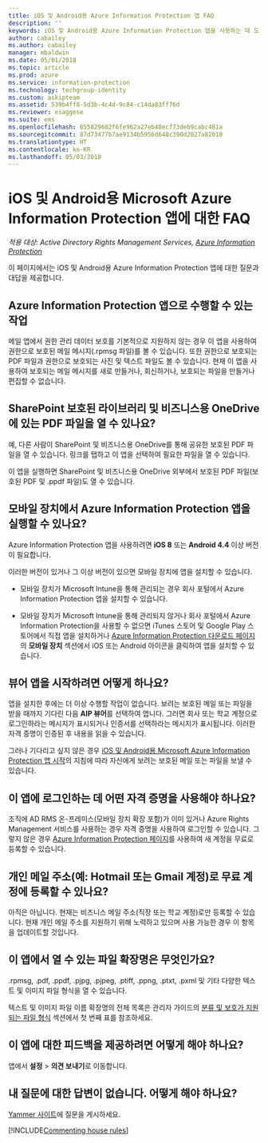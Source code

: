 ```yaml
---
title: iOS 및 Android용 Azure Information Protection 앱 FAQ
description: ''
keywords: iOS 및 Android용 Azure Information Protection 앱을 사용하는 데 도움이 되는 몇 가지 질문과 대답
author: cabailey
ms.author: cabailey
manager: mbaldwin
ms.date: 05/01/2018
ms.topic: article
ms.prod: azure
ms.service: information-protection
ms.technology: techgroup-identity
ms.custom: askipteam
ms.assetid: 539b4ff8-5d3b-4c4d-9c84-c14da83ff76d
ms.reviewer: esaggese
ms.suite: ems
ms.openlocfilehash: 655829682f6fe962a27eb48ecf73deb9cabc481a
ms.sourcegitcommit: 87d73477b7ae9134b5956d648c390d2027a82010
ms.translationtype: HT
ms.contentlocale: ko-KR
ms.lasthandoff: 05/03/2018
---
```

# <a name="faqs-for-microsoft-azure-information-protection-app-for-ios-and-android"></a>iOS 및 Android용 Microsoft Azure Information Protection 앱에 대한 FAQ

*적용 대상: Active Directory Rights Management Services, [Azure Information Protection](https://azure.microsoft.com/pricing/details/information-protection)*

이 페이지에서는 iOS 및 Android용 Azure Information Protection 앱에 대한 질문과 대답을 제공합니다.

## <a name="what-can-i-do-with-the-azure-information-protection-app"></a>Azure Information Protection 앱으로 수행할 수 있는 작업

메일 앱에서 권한 관리 데이터 보호를 기본적으로 지원하지 않는 경우 이 앱을 사용하여 권한으로 보호된 메일 메시지(.rpmsg 파일)를 볼 수 있습니다. 또한 권한으로 보호되는 PDF 파일과 권한으로 보호되는 사진 및 텍스트 파일도 볼 수 있습니다. 현재 이 앱을 사용하여 보호되는 메일 메시지를 새로 만들거나, 회신하거나, 보호되는 파일을 만들거나 편집할 수 없습니다.

## <a name="can-i-open-pdf-files-that-are-in-sharepoint-protected-libraries-and-onedrive-for-business"></a>SharePoint 보호된 라이브러리 및 비즈니스용 OneDrive에 있는 PDF 파일을 열 수 있나요?

예, 다른 사람이 SharePoint 및 비즈니스용 OneDrive를 통해 공유한 보호된 PDF 파일을 열 수 있습니다. 링크를 탭하고 이 앱을 선택하여 필요한 파일을 열 수 있습니다. 

이 앱을 실행하면 SharePoint 및 비즈니스용 OneDrive 외부에서 보호된 PDF 파일(보호된 PDF 및 .ppdf 파일)도 열 수 있습니다.

## <a name="can-my-mobile-device-run-the-azure-information-protection-app"></a>모바일 장치에서 Azure Information Protection 앱을 실행할 수 있나요?

Azure Information Protection 앱을 사용하려면 **iOS 8** 또는 **Android 4.4** 이상 버전이 필요합니다.

이러한 버전이 있거나 그 이상 버전이 있으면 모바일 장치에 앱을 설치할 수 있습니다.

- 모바일 장치가 Microsoft Intune을 통해 관리되는 경우 회사 포털에서 Azure Information Protection 앱을 설치할 수 있습니다.

- 모바일 장치가 Microsoft Intune을 통해 관리되지 않거나 회사 포털에서 Azure Information Protection을 사용할 수 없으면 iTunes 스토어 및 Google Play 스토어에서 직접 앱을 설치하거나 [Azure Information Protection 다운로드 페이지](https://portal.azurerms.com/#/download)의 **모바일 장치** 섹션에서 iOS 또는 Android 아이콘을 클릭하여 앱을 설치할 수 있습니다. 

## <a name="how-do-i-get-started-with-the-viewer-app"></a>뷰어 앱을 시작하려면 어떻게 하나요?

앱을 설치한 후에는 더 이상 수행할 작업이 없습니다. 보려는 보호된 메일 또는 파일을 받을 때까지 기다린 다음 **AIP 뷰어**를 선택하여 엽니다. 그러면 회사 또는 학교 계정으로 로그인하라는 메시지가 표시되거나 인증서를 선택하라는 메시지가 표시됩니다. 이러한 자격 증명이 인증된 후 내용을 읽을 수 있습니다.

그러나 기다리고 싶지 않은 경우 [iOS 및 Android용 Microsoft Azure Information Protection 앱 시작](mobile-app-get-started.md)의 지침에 따라 자신에게 보려는 보호된 메일 또는 파일을 보낼 수 있습니다. 
## <a name="what-credentials-should-i-use-to-sign-in-to-this-app"></a>이 앱에 로그인하는 데 어떤 자격 증명을 사용해야 하나요?

조직에 AD RMS 온-프레미스(모바일 장치 확장 포함)가 이미 있거나 Azure Rights Management 서비스를 사용하는 경우 자격 증명을 사용하여 로그인할 수 있습니다. 그렇지 않은 경우 [Azure Information Protection 페이지](https://portal.office.com/signup?sku=rms&ru=https%3A%2F%2Fportal.azurerms.com%2F%23%2Fdownload)를 사용하여 새 계정을 무료로 등록할 수 있습니다.

## <a name="can-i-sign-up-for-the-free-account-with-my-personal-email-address-such-as-a-hotmail-or-gmail-account"></a>개인 메일 주소(예: Hotmail 또는 Gmail 계정)로 무료 계정에 등록할 수 있나요?

아직은 아닙니다. 현재는 비즈니스 메일 주소(직장 또는 학교 계정)로만 등록할 수 있습니다. 현재 개인 메일 주소를 지원하기 위해 노력하고 있으며 사용 가능한 경우 이 항목을 업데이트할 것입니다.

## <a name="which-file-extensions-can-i-open-with-this-app"></a>이 앱에서 열 수 있는 파일 확장명은 무엇인가요?

.rpmsg, .pdf, .ppdf, .pjpg, .pjpeg, .ptiff, .ppng, .ptxt, .pxml 및 기타 다양한 텍스트 및 이미지 파일 형식을 열 수 있습니다.

텍스트 및 이미지 파일 이름 확장명의 전체 목록은 관리자 가이드의 [분류 및 보호가 지원되는 파일 형식](client-admin-guide-file-types.md#supported-file-types-for-classification-and-protection) 섹션에서 첫 번째 표를 참조하세요.

##  <a name="how-do-i-provide-feedback-about-this-app"></a>이 앱에 대한 피드백을 제공하려면 어떻게 해야 하나요?

앱에서 **설정** > **의견 보내기**로 이동합니다.


## <a name="my-question-has-not-been-answeredwhat-should-i-do"></a>내 질문에 대한 답변이 없습니다. 어떻게 해야 하나요?

[Yammer 사이트](https://www.yammer.com/AskIPTeam)에 질문을 게시하세요.

[!INCLUDE[Commenting house rules](../includes/houserules.md)]